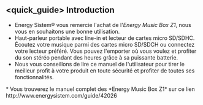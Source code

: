 ## <quick_guide> Introduction

* Energy Sistem® vous remercie l'achat de l'*Energy Music Box Z1*, nous vous en souhaitons une bonne utilisation.
* Haut-parleur portable avec line-in et lecteur de cartes micro SD/SDHC. Écoutez votre musique parmi des cartes micro SD/SDCH ou connectez votre lecteur préféré. Vous pouvez l'emporter où vous voulez et profiter du son stéréo pendant des heures grâce à sa puissante batterie.
* Nous vous conseillons de lire ce manuel de l'utilisateur pour tirer le meilleur profit à votre produit en toute sécurité et profiter de toutes ses fonctionnalités.
<unique> 
* Vous trouverez le manuel complet des *Energy Music Box Z1* sur ce lien http://www.energysistem.com/guide/42026 </unique> </quick_guide>
